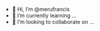 - 👋 Hi, I’m @merufrancis
- 🌱 I’m currently learning ...
- 💞️ I’m looking to collaborate on ...


<!---
merufrancis/merufrancis is a ✨ special ✨ repository because its `README.md` (this file) appears on your GitHub profile.
You can click the Preview link to take a look at your changes.
--->
